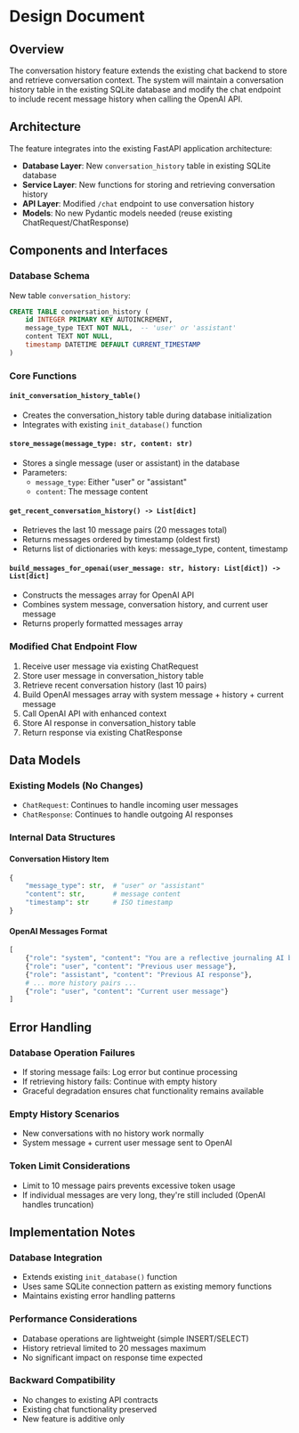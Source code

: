 # Design Document

## Overview

The conversation history feature extends the existing chat backend to store and retrieve conversation context. The system will maintain a conversation history table in the existing SQLite database and modify the chat endpoint to include recent message history when calling the OpenAI API.

## Architecture

The feature integrates into the existing FastAPI application architecture:

- **Database Layer**: New `conversation_history` table in existing SQLite database
- **Service Layer**: New functions for storing and retrieving conversation history
- **API Layer**: Modified `/chat` endpoint to use conversation history
- **Models**: No new Pydantic models needed (reuse existing ChatRequest/ChatResponse)

## Components and Interfaces

### Database Schema

New table `conversation_history`:
```sql
CREATE TABLE conversation_history (
    id INTEGER PRIMARY KEY AUTOINCREMENT,
    message_type TEXT NOT NULL,  -- 'user' or 'assistant'
    content TEXT NOT NULL,
    timestamp DATETIME DEFAULT CURRENT_TIMESTAMP
)
```

### Core Functions

#### `init_conversation_history_table()`
- Creates the conversation_history table during database initialization
- Integrates with existing `init_database()` function

#### `store_message(message_type: str, content: str)`
- Stores a single message (user or assistant) in the database
- Parameters:
  - `message_type`: Either "user" or "assistant"
  - `content`: The message content

#### `get_recent_conversation_history() -> List[dict]`
- Retrieves the last 10 message pairs (20 messages total)
- Returns messages ordered by timestamp (oldest first)
- Returns list of dictionaries with keys: message_type, content, timestamp

#### `build_messages_for_openai(user_message: str, history: List[dict]) -> List[dict]`
- Constructs the messages array for OpenAI API
- Combines system message, conversation history, and current user message
- Returns properly formatted messages array

### Modified Chat Endpoint Flow

1. Receive user message via existing ChatRequest
2. Store user message in conversation_history table
3. Retrieve recent conversation history (last 10 pairs)
4. Build OpenAI messages array with system message + history + current message
5. Call OpenAI API with enhanced context
6. Store AI response in conversation_history table
7. Return response via existing ChatResponse

## Data Models

### Existing Models (No Changes)
- `ChatRequest`: Continues to handle incoming user messages
- `ChatResponse`: Continues to handle outgoing AI responses

### Internal Data Structures

#### Conversation History Item
```python
{
    "message_type": str,  # "user" or "assistant"
    "content": str,       # message content
    "timestamp": str      # ISO timestamp
}
```

#### OpenAI Messages Format
```python
[
    {"role": "system", "content": "You are a reflective journaling AI bot..."},
    {"role": "user", "content": "Previous user message"},
    {"role": "assistant", "content": "Previous AI response"},
    # ... more history pairs ...
    {"role": "user", "content": "Current user message"}
]
```

## Error Handling

### Database Operation Failures
- If storing message fails: Log error but continue processing
- If retrieving history fails: Continue with empty history
- Graceful degradation ensures chat functionality remains available

### Empty History Scenarios
- New conversations with no history work normally
- System message + current user message sent to OpenAI

### Token Limit Considerations
- Limit to 10 message pairs prevents excessive token usage
- If individual messages are very long, they're still included (OpenAI handles truncation)



## Implementation Notes

### Database Integration
- Extends existing `init_database()` function
- Uses same SQLite connection pattern as existing memory functions
- Maintains existing error handling patterns

### Performance Considerations
- Database operations are lightweight (simple INSERT/SELECT)
- History retrieval limited to 20 messages maximum
- No significant impact on response time expected

### Backward Compatibility
- No changes to existing API contracts
- Existing chat functionality preserved
- New feature is additive only